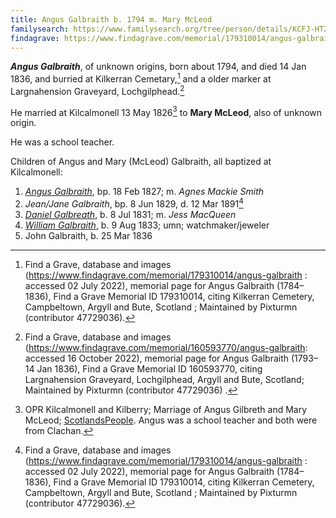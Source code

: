 ```yaml
---
title: Angus Galbraith b. 1794 m. Mary McLeod
familysearch: https://www.familysearch.org/tree/person/details/KCFJ-HT2
findagrave: https://www.findagrave.com/memorial/179310014/angus-galbraith
---
```

***Angus Galbraith***, of unknown origins, born about 1794, and died 14 Jan 1836, and burried at Kilkerran Cemetary,[^burial1] and a older marker at Largnahension Graveyard, Lochgilphead.[^burial2]

He married at Kilcalmonell 13 May 1826[^marriage] to **Mary McLeod**, also of unknown origin.

He was a school teacher.

Children of Angus and Mary (McLeod) Galbraith, all baptized at Kilcalmonell:

1. *[Angus Galbraith](galbraith-angus-1827-smith.md)*, bp. 18 Feb 1827; m. *Agnes Mackie Smith*
2. *Jean/Jane Galbraith*, bp. 8 Jun 1829, d. 12 Mar 1891[^burial1]
3. *[Daniel Galbreath](galbraith-daniel-1831-mcqueen.md)*, b. 8 Jul 1831; m. *Jess MacQueen*
4. *[William Galbraith](galbraith-william-1833.md)*, b. 9 Aug 1833; umn; watchmaker/jeweler
5. John Galbraith, b. 25 Mar 1836

[^marriage]: OPR Kilcalmonell and Kilberry; Marriage of Angus Gilbreth and Mary McLeod; [ScotlandsPeople](https://www.scotlandspeople.gov.uk/view-image/nrs_opr_records/8480524?image=219).  Angus was a school teacher and both were from Clachan.

[^burial1]: Find a Grave, database and images (https://www.findagrave.com/memorial/179310014/angus-galbraith : accessed 02 July 2022), memorial page for Angus Galbraith (1784–1836), Find a Grave Memorial ID 179310014, citing Kilkerran Cemetery, Campbeltown, Argyll and Bute, Scotland ; Maintained by Pixturmn (contributor 47729036).

[^burial2]: Find a Grave, database and images (https://www.findagrave.com/memorial/160593770/angus-galbraith: accessed 16 October 2022), memorial page for Angus Galbraith (1793–14 Jan 1836), Find a Grave Memorial ID 160593770, citing Largnahension Graveyard, Lochgilphead, Argyll and Bute, Scotland; Maintained by Pixturmn (contributor 47729036) .
